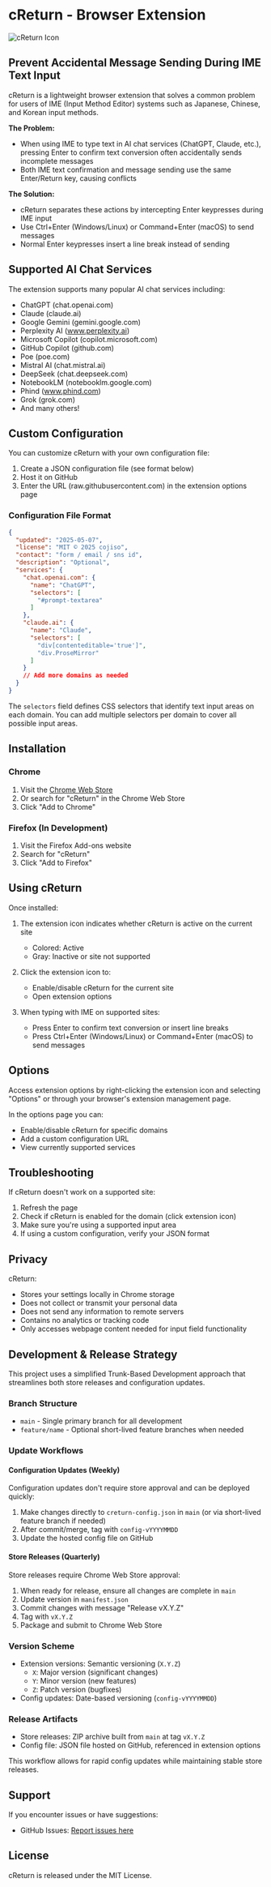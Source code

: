 # cReturn - Browser Extension

![cReturn Icon](assets/icon.png)

## Prevent Accidental Message Sending During IME Text Input

cReturn is a lightweight browser extension that solves a common problem for users of IME (Input Method Editor) systems such as Japanese, Chinese, and Korean input methods.

**The Problem:**
- When using IME to type text in AI chat services (ChatGPT, Claude, etc.), pressing Enter to confirm text conversion often accidentally sends incomplete messages
- Both IME text confirmation and message sending use the same Enter/Return key, causing conflicts

**The Solution:**
- cReturn separates these actions by intercepting Enter keypresses during IME input
- Use Ctrl+Enter (Windows/Linux) or Command+Enter (macOS) to send messages
- Normal Enter keypresses insert a line break instead of sending

## Supported AI Chat Services

The extension supports many popular AI chat services including:

- ChatGPT (chat.openai.com)
- Claude (claude.ai)
- Google Gemini (gemini.google.com)
- Perplexity AI (www.perplexity.ai)
- Microsoft Copilot (copilot.microsoft.com)
- GitHub Copilot (github.com)
- Poe (poe.com)
- Mistral AI (chat.mistral.ai)
- DeepSeek (chat.deepseek.com)
- NotebookLM (notebooklm.google.com)
- Phind (www.phind.com)
- Grok (grok.com)
- And many others!

## Custom Configuration

You can customize cReturn with your own configuration file:

1. Create a JSON configuration file (see format below)
2. Host it on GitHub
3. Enter the URL (raw.​githubusercontent.​com) in the extension options page

### Configuration File Format

```json
{
  "updated": "2025-05-07",
  "license": "MIT ©︎ 2025 cojiso",
  "contact": "form / email / sns id",
  "description": "Optional",
  "services": {
    "chat.openai.com": {
      "name": "ChatGPT",
      "selectors": [
        "#prompt-textarea"
      ]
    },
    "claude.ai": {
      "name": "Claude",
      "selectors": [
        "div[contenteditable='true']",
        "div.ProseMirror" 
      ]
    }
    // Add more domains as needed
  }
}
```

The `selectors` field defines CSS selectors that identify text input areas on each domain. You can add multiple selectors per domain to cover all possible input areas.

## Installation

### Chrome
1. Visit the [Chrome Web Store](https://chromewebstore.google.com/detail/dpfkfjilfchkjcohjfmdnlmecgbpakfd)
2. Or search for "cReturn" in the Chrome Web Store
3. Click "Add to Chrome"

### Firefox (In Development)
1. Visit the Firefox Add-ons website
2. Search for "cReturn"
3. Click "Add to Firefox"

## Using cReturn

Once installed:

1. The extension icon indicates whether cReturn is active on the current site
   - Colored: Active
   - Gray: Inactive or site not supported

2. Click the extension icon to:
   - Enable/disable cReturn for the current site
   - Open extension options

3. When typing with IME on supported sites:
   - Press Enter to confirm text conversion or insert line breaks
   - Press Ctrl+Enter (Windows/Linux) or Command+Enter (macOS) to send messages

## Options

Access extension options by right-clicking the extension icon and selecting "Options" or through your browser's extension management page.

In the options page you can:
- Enable/disable cReturn for specific domains
- Add a custom configuration URL
- View currently supported services

## Troubleshooting

If cReturn doesn't work on a supported site:

1. Refresh the page
2. Check if cReturn is enabled for the domain (click extension icon)
3. Make sure you're using a supported input area
4. If using a custom configuration, verify your JSON format

## Privacy

cReturn:
- Stores your settings locally in Chrome storage
- Does not collect or transmit your personal data
- Does not send any information to remote servers
- Contains no analytics or tracking code
- Only accesses webpage content needed for input field functionality

## Development & Release Strategy

This project uses a simplified Trunk-Based Development approach that streamlines both store releases and configuration updates.

### Branch Structure

- `main` - Single primary branch for all development
- `feature/name` - Optional short-lived feature branches when needed

### Update Workflows

#### Configuration Updates (Weekly)
Configuration updates don't require store approval and can be deployed quickly:

1. Make changes directly to `creturn-config.json` in `main` (or via short-lived feature branch if needed)
2. After commit/merge, tag with `config-vYYYYMMDD`
3. Update the hosted config file on GitHub

#### Store Releases (Quarterly)
Store releases require Chrome Web Store approval:

1. When ready for release, ensure all changes are complete in `main`
2. Update version in `manifest.json`
3. Commit changes with message "Release vX.Y.Z"
4. Tag with `vX.Y.Z`
5. Package and submit to Chrome Web Store

### Version Scheme

- Extension versions: Semantic versioning (`X.Y.Z`)
  - `X`: Major version (significant changes)
  - `Y`: Minor version (new features)
  - `Z`: Patch version (bugfixes)
- Config updates: Date-based versioning (`config-vYYYYMMDD`)

### Release Artifacts

- Store releases: ZIP archive built from `main` at tag `vX.Y.Z`
- Config file: JSON file hosted on GitHub, referenced in extension options

This workflow allows for rapid config updates while maintaining stable store releases.

## Support

If you encounter issues or have suggestions:
- GitHub Issues: [Report issues here](https://github.com/cojiso/creturn/issues)

## License

cReturn is released under the MIT License.